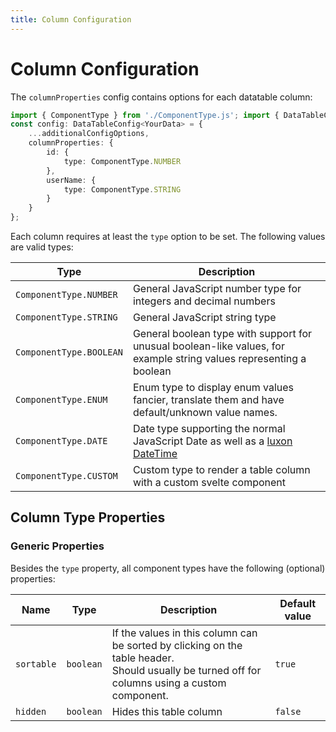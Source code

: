 ```yaml
---
title: Column Configuration
---
```


# Column Configuration

The `columnProperties` config contains options for each datatable column:

```typescript
import { ComponentType } from './ComponentType.js'; import { DataTableConfig } from './DataTableConfig.js';
const config: DataTableConfig<YourData> = {
	...additionalConfigOptions,
	columnProperties: {
		id: {
			type: ComponentType.NUMBER
		},
		userName: {
			type: ComponentType.STRING
		}
	}
};
```

Each column requires at least the `type` option to be set. The following values are valid types:

| Type                    | Description                                                                                                         |
|-------------------------|---------------------------------------------------------------------------------------------------------------------|
| `ComponentType.NUMBER`  | General JavaScript number type for integers and decimal numbers                                                     |
| `ComponentType.STRING`  | General JavaScript string type                                                                                      |
| `ComponentType.BOOLEAN` | General boolean type with support for unusual boolean-like values, for example string values representing a boolean |
| `ComponentType.ENUM`    | Enum type to display enum values fancier, translate them and have default/unknown value names.                      |
| `ComponentType.DATE`    | Date type supporting the normal JavaScript Date as well as a [luxon DateTime](https://moment.github.io/luxon)       |
| `ComponentType.CUSTOM`  | Custom type to render a table column with a custom svelte component                                                 |

## Column Type Properties

### Generic Properties

Besides the `type` property, all component types have the following (optional) properties:

| Name       | Type      | Description                                                                                                                                        | Default value |
|------------|-----------|----------------------------------------------------------------------------------------------------------------------------------------------------|---------------|
| `sortable` | `boolean` | If the values in this column can be sorted by clicking on the table header.<br/>Should usually be turned off for columns using a custom component. | `true`        |
| `hidden`   | `boolean` | Hides this table column                                                                                                                            | `false`       |

